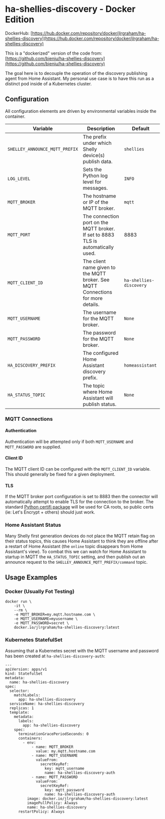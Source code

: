 # ha-shellies-discovery - Docker Edition

DockerHub: [https://hub.docker.com/repository/docker/jlrgraham/ha-shellies-discovery](https://hub.docker.com/repository/docker/jlrgraham/ha-shellies-discovery)

This is a "dockerized" version of the code from: [https://github.com/bieniu/ha-shellies-discovery](https://github.com/bieniu/ha-shellies-discovery)

The goal here is to decouple the operation of the discovery publishing agent from Home Assistant.  My personal use case is to have this run as a distinct pod inside of a Kubernetes cluster.

## Configuration

All configuration elements are driven by environmental variables inside the container.

| Variable | Description | Default |
| -------- | ----------- | ------- |
| `SHELLEY_ANNOUNCE_MQTT_PREFIX` | The prefix under which Shelly device(s) publish data. | `shellies` |
| `LOG_LEVEL` | Sets the Python log level for messages. | `INFO` |
| `MQTT_BROKER` | The hostname or IP of the MQTT broker. | `mqtt` |
| `MQTT_PORT` | The connection port on the MQTT broker.  If set to 8883 TLS is automatically used. | 8883 |
| `MQTT_CLIENT_ID` | The client name given to the MQTT broker.  See MQTT Connections for more details. | `ha-shellies-discovery` |
| `MQTT_USERNAME` | The username for the MQTT broker. | `None` |
| `MQTT_PASSWORD` | The password for the MQTT broker. | `None` |
| `HA_DISCOVERY_PREFIX` | The configured Home Assistant discovery prefix. | `homeassistant` |
| `HA_STATUS_TOPIC` | The topic where Home Assistant will publish status. | `None` |

### MQTT Connections

#### Authentication

Authentication will be attempted only if both `MQTT_USERNAME` and `MQTT_PASSWORD` are supplied.

#### Client ID

The MQTT client ID can be configured with the `MQTT_CLIENT_ID` variable.  This should generally be fixed for a given deployment.

#### TLS

If the MQTT broker port configuration is set to 8883 then the connector will automatically attempt to enable TLS for the connection to the broker.  The standard [Python certifi package](https://pypi.org/project/certifi/) will be used for CA roots, so public certs (ie: Let's Encrypt + others) should just work.

### Home Assistant Status

Many Shelly first generation devices do not place the MQTT retain flag on their status topics, this causes Home Assistant to think they are offline after a restart of Home Assistant (the `online` topic disappears from Home Assistant's view).  To combat this we can watch for Home Assistant to startup in MQTT the `HA_STATUS_TOPIC` setting, and then publish out an announce request to the `SHELLEY_ANNOUNCE_MQTT_PREFIX/command` topic.

## Usage Examples

### Docker (Usually Fot Testing)

    docker run \
        -it \
        --rm \
        -e MQTT_BROKER=my.mqtt.hostname.com \
        -e MQTT_USERNAME=myusername \
        -e MQTT_PASSWORD=secret \
        docker.io/jlrgraham/ha-shellies-discovery:latest

### Kubernetes StatefulSet

Assuming that a Kubernetes secret with the MQTT username and password has been created at `ha-shellies-discovery-auth`:

    ---
    apiVersion: apps/v1
    kind: StatefulSet
    metadata:
      name: ha-shellies-discovery
    spec:
      selector:
        matchLabels:
          app: ha-shellies-discovery
      serviceName: ha-shellies-discovery
      replicas: 1
      template:
        metadata:
          labels:
            app: ha-shellies-discovery
        spec:
          terminationGracePeriodSeconds: 0
          containers:
            - env:
                - name: MQTT_BROKER
                  value: my.mqtt.hostname.com
                - name: MQTT_USERNAME
                  valueFrom:
                    secretKeyRef:
                      key: mqtt_username
                      name: ha-shellies-discovery-auth
                - name: MQTT_PASSWORD
                  valueFrom:
                    secretKeyRef:
                      key: mqtt_password
                      name: ha-shellies-discovery-auth
              image: docker.io/jlrgraham/ha-shellies-discovery:latest
              imagePullPolicy: Always
              name: ha-shellies-discovery
          restartPolicy: Always
